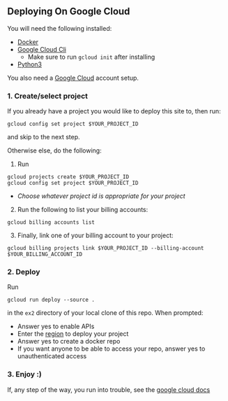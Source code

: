 ## Deploying On Google Cloud

You will need the following installed:

- [Docker](https://www.docker.com/)
- [Google Cloud Cli](https://cloud.google.com/sdk/docs/install)
  - Make sure to run `gcloud init` after installing
- [Python3](https://www.python.org/downloads/)

You also need a [Google Cloud](cloud.google.com) account setup.

### 1. Create/select project

If you already have a project you would like to deploy this site to, then run:

```
gcloud config set project $YOUR_PROJECT_ID
```

and skip to the next step.

Otherwise else, do the following:

1. Run

```
gcloud projects create $YOUR_PROJECT_ID
gcloud config set project $YOUR_PROJECT_ID
```

- _Choose whatever project id is appropriate for your project_

2. Run the following to list your billing accounts:

```
gcloud billing accounts list
```

3. Finally, link one of your billing account to your project:

```
gcloud billing projects link $YOUR_PROJECT_ID --billing-account $YOUR_BILLING_ACCOUNT_ID
```

### 2. Deploy

Run

```
gcloud run deploy --source .
```

in the `ex2` directory of your local clone of this repo. When prompted:

- Answer yes to enable APIs
- Enter the [region](https://cloud.google.com/compute/docs/regions-zones/) to deploy your project
- Answer yes to create a docker repo
- If you want anyone to be able to access your repo, answer yes to unauthenticated access

### 3. Enjoy :)

If, any step of the way, you run into trouble, see the [google cloud docs](https://cloud.google.com/docs)
